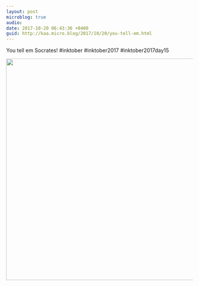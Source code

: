 ```yaml
---
layout: post
microblog: true
audio: 
date: 2017-10-20 06:43:36 +0400
guid: http://kaa.micro.blog/2017/10/20/you-tell-em.html
---
```

You tell em Socrates! #inktober #inktober2017 #inktober2017day15

<img src="https://www.kaa.bz/uploads/2018/0d52e7d309.jpg" width="600" height="600" />
